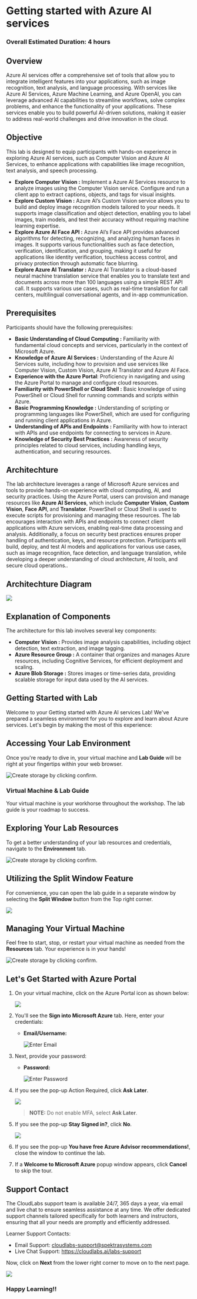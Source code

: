 # Getting started with Azure AI services

### Overall Estimated Duration: 4 hours

## Overview

Azure AI services offer a comprehensive set of tools that allow you to integrate intelligent features into your applications, such as image recognition, text analysis, and language processing. With services like Azure AI Services, Azure Machine Learning, and Azure OpenAI, you can leverage advanced AI capabilities to streamline workflows, solve complex problems, and enhance the functionality of your applications. These services enable you to build powerful AI-driven solutions, making it easier to address real-world challenges and drive innovation in the cloud.

## Objective

This lab is designed to equip participants with hands-on experience in exploring Azure AI services, such as Computer Vision and Azure AI Services, to enhance applications with capabilities like image recognition, text analysis, and speech processing.

-   **Explore Computer Vision :** Implement a Azure AI Services resource to analyze images using the Computer Vision service. Configure and run a client app to extract captions, objects, and tags for visual insights.
-   **Explore Custom Vision :** Azure AI’s Custom Vision service allows you to build and deploy image recognition models tailored to your needs. It supports image classification and object detection, enabling you to label images, train models, and test their accuracy without requiring machine learning expertise.
-   **Explore Azure AI Face API :** Azure AI’s Face API provides advanced algorithms for detecting, recognizing, and analyzing human faces in images. It supports various functionalities such as face detection, verification, identification, and grouping, making it useful for applications like identity verification, touchless access control, and privacy protection through automatic face blurring.
-   **Explore Azure AI Translator :** Azure AI Translator is a cloud-based neural machine translation service that enables you to translate text and documents across more than 100 languages using a simple REST API call. It supports various use cases, such as real-time translation for call centers, multilingual conversational agents, and in-app communication.

## Prerequisites

Participants should have the following prerequisites:

-   **Basic Understanding of Cloud Computing :** Familiarity with fundamental cloud concepts and services, particularly in the context of Microsoft Azure.
-   **Knowledge of Azure AI Services :** Understanding of the Azure AI Services suite, including how to provision and use services like Computer Vision, Custom Vision, Azure AI Translator and Azure AI Face.
-   **Experience with the Azure Portal**: Proficiency in navigating and using the Azure Portal to manage and configure cloud resources.
-   **Familiarity with PowerShell or Cloud Shell :** Basic knowledge of using PowerShell or Cloud Shell for running commands and scripts within Azure.
-   **Basic Programming Knowledge :** Understanding of scripting or programming languages like PowerShell, which are used for configuring and running client applications in Azure.
-   **Understanding of APIs and Endpoints :** Familiarity with how to interact with APIs and use endpoints for connecting to services in Azure.
-   **Knowledge of Security Best Practices :** Awareness of security principles related to cloud services, including handling keys, authentication, and securing resources.

## Architechture

The lab architecture leverages a range of Microsoft Azure services and tools to provide hands-on experience with cloud computing, AI, and security practices. Using the Azure Portal, users can provision and manage resources like **Azure AI Services**, which include **Computer Vision**, **Custom Vision**, **Face API**, and **Translator**. PowerShell or Cloud Shell is used to execute scripts for provisioning and managing these resources. The lab encourages interaction with APIs and endpoints to connect client applications with Azure services, enabling real-time data processing and analysis. Additionally, a focus on security best practices ensures proper handling of authentication, keys, and resource protection. Participants will build, deploy, and test AI models and applications for various use cases, such as image recognition, face detection, and language translation, while developing a deeper understanding of cloud architecture, AI tools, and secure cloud operations..

## Architechture Diagram

![](../media/archdiagram.JPG)

## Explanation of Components

The architecture for this lab involves several key components:

-   **Computer Vision :** Provides image analysis capabilities, including object detection, text extraction, and image tagging.
-   **Azure Resource Group :** A container that organizes and manages Azure resources, including Cognitive Services, for efficient deployment and scaling.
-   **Azure Blob Storage :** Stores images or time-series data, providing scalable storage for input data used by the AI services.

## Getting Started with Lab

Welcome to your Getting started with Azure AI services Lab! We've prepared a seamless environment for you to explore and learn about Azure services. Let's begin by making the most of this experience:

## Accessing Your Lab Environment
 
Once you're ready to dive in, your virtual machine and **Lab Guide** will be right at your fingertips within your web browser.

   ![Create storage by clicking confirm.](../media/GettingStarted/gspage01.png)  

### Virtual Machine & Lab Guide
 
Your virtual machine is your workhorse throughout the workshop. The lab guide is your roadmap to success.
 
## Exploring Your Lab Resources
 
To get a better understanding of your lab resources and credentials, navigate to the **Environment** tab.

![Create storage by clicking confirm.](../media/GettingStarted/azure-ai-search-getting%20started-1.png)
 
## Utilizing the Split Window Feature
 
For convenience, you can open the lab guide in a separate window by selecting the **Split Window** button from the Top right corner.
 
   ![](../media/GS8.png)
 
## Managing Your Virtual Machine
 
Feel free to start, stop, or restart your virtual machine as needed from the **Resources** tab. Your experience is in your hands!
 
![Create storage by clicking confirm.](../media/GettingStarted/azure-ai-search-getting%20started-2.png)

 
## Let's Get Started with Azure Portal
 
1. On your virtual machine, click on the Azure Portal icon as shown below:
 
    ![](../media/GS1.png)
 
1. You'll see the **Sign into Microsoft Azure** tab. Here, enter your credentials:
 
   - **Email/Username:** <inject key="AzureAdUserEmail"></inject>
 
      ![](../media/GS2.png "Enter Email")
 
3. Next, provide your password:
 
   - **Password:** <inject key="AzureAdUserPassword"></inject>
 
      ![](../media/GS3.png "Enter Password")

1. If you see the pop-up Action Required, click **Ask Later**.

   ![](../media/asklater.png)

   >**NOTE:** Do not enable MFA, select **Ask Later**.
 
1. If you see the pop-up **Stay Signed in?**, click **No**.

   ![](../media/GS9.png)

1. If you see the pop-up **You have free Azure Advisor recommendations!**, close the window to continue the lab.

1. If a **Welcome to Microsoft Azure** popup window appears, click **Cancel** to skip the tour.

## Support Contact
 
The CloudLabs support team is available 24/7, 365 days a year, via email and live chat to ensure seamless assistance at any time. We offer dedicated support channels tailored specifically for both learners and instructors, ensuring that all your needs are promptly and efficiently addressed.

Learner Support Contacts:
- Email Support: cloudlabs-support@spektrasystems.com
- Live Chat Support: https://cloudlabs.ai/labs-support

Now, click on **Next** from the lower right corner to move on to the next page.

![](../media/GS4.png)

### Happy Learning!!

